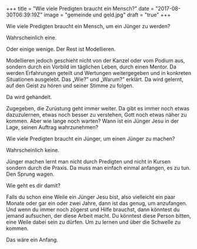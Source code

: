 +++
title = "Wie viele Predigten braucht ein Mensch?"
date = "2017-08-30T06:39:19Z"
image = "gemeinde und geld.jpg"
draft = "true"
+++

Wie viele Predigten braucht ein Mensch, um ein Jünger zu werden?

Wahrscheinlich eine. 

Oder einige wenige. Der Rest ist Modellieren.

Modellieren jedoch geschieht nicht von der Kanzel oder vom Podium aus, sondern durch ein Vorbild im täglichen Leben, durch einen Mentor. Da werden Erfahrungen geteilt und Wertungen weitergegeben und in konkreten Situationen ausgelebt. Das „Wie?” und „Warum?” erklärt. Da wird gelernt, auf den Geist zu hören und seiner Stimme zu folgen.

Da wird gehandelt.

Zugegeben, die Zurüstung geht immer weiter. Da gibt es immer noch etwas dazuzulernen, etwas noch besser zu verstehen, Gott noch etwas näher zu kommen. Aber wie lange noch warten? Wann ist ein Jünger Jesu in der Lage, seinen Auftrag wahrzunehmen?

Wie viele Predigten braucht ein Jünger, um einen Jünger zu machen?

Wahrscheinlich keine. 

Jünger machen lernt man nicht durch Predigten und nicht in Kursen sondern durch die Praxis. Da muss man einfach einmal anfangen, es zu tun. Den Sprung wagen.

Wie geht es dir damit? 

Falls du schon eine Weile ein Jünger Jesu bist, also vielleicht ein paar Monate oder gar ein oder zwei Jahre, dann ist das genug, um anzufangen. Und wenn du immer noch zögerst und Hilfe brauchst, dann könntest du jemand aufsuchen, der diese Arbeit macht. Du könntest diese Person bitten, eine Weile dabei sein zu dürfen. Um zu lernen und über die Schwelle zu kommen.

Das wäre ein Anfang.
